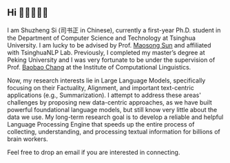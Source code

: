 ## Hi 🧑🏻‍💻👋🏻

I am Shuzheng Si (司书正 in Chinese), currently a first-year Ph.D. student in the Department of Computer Science and Technology at Tsinghua University. I am lucky to be advised by Prof. [Maosong Sun](https://scholar.google.com/citations?hl=en&user=zIgT0HMAAAAJ&view_op=list_works&sortby=pubdate) and affiliated with TsinghuaNLP Lab. Previously, I completed my master’s degree at Peking University and I was very fortunate to be under the supervision of Prof. [Baobao Chang](https://scholar.google.com.au/citations?user=LaKNyhQAAAAJ&hl=en) at the Institute of Computational Linguistics.


Now, my research interests lie in Large Language Models, specifically focusing on their Factuality, Alignment, and important text-centric applications (e.g., Summarization). I attempt to address these areas' challenges by proposing new data-centric approaches, as we have built powerful foundational language models, but still know very little about the data we use. My long-term research goal is to develop a reliable and helpful Language Processing Engine that speeds up the entire process of collecting, understanding, and processing textual information for billions of brain workers.


Feel free to drop an email if you are interested in connecting.
